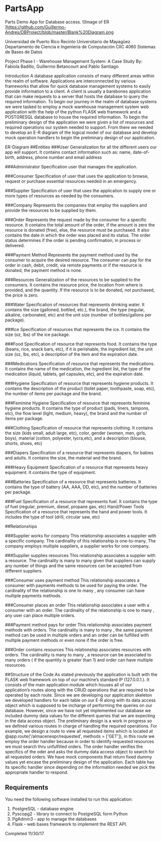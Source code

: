 # PartsApp
Parts Demo App for Database access.
![Image of ER ]https://github.com/Guillermo-Andres/DBProject/blob/master/Blank%20Diagram.png

Universidad de Puerto Rico
Recinto Universitario de Mayagüez
Departamento de Ciencia e Ingeniería de Computación
CIIC 4060 Sistemas de Bases de Datos

Project Phase I - Warehouse Management System: A Case Study
By: Fabiola Badillo, Guillermo Betancourt and Pablo Santiago


Introduction
A database application consists of many different areas within the realm of software. Applications are interconnected by various frameworks that allow for quick database management systems to easily provide information to a client. A client is usually a barebones application that can make requests to a server that hosts the database to query the required information. To begin our journey in the realm of database systems we were tasked to employ a mock warehouse management system web application with the help of the python FLASK web framework and a POSTGRESQL database to house the required information.  To begin the preliminary design of the application we were given a list of resources and required operations our system needed to support. From there we needed to develop an E-R diagram of the logical model of our database and develop mock operation handlers to begin the preliminary design of our application. 

ER-Diagram
##Entities
###User
Generalization for all the different users our app will support. It contains contact information such as: name, date-of-birth, address, phone number and email address

###Administrator
Specification user that manages the application. 

###Consumer
Specification of user that uses the application to browse, request or purchase essential resources needed in an emergency.

###Supplier
Specification of user that uses the application to supply one or more types of resources as needed by the consumers.

###Company
Represents the companies that employ the suppliers and provide the resources to be supplied by them.

###Order
Represents the request made by the consumer for a specific resource. It contains the total amount of the order, if the amount is zero the resource is donated (free), else, the resource must be purchased. It also contains the date in which the order was placed and its status. The order status determines if the order is pending confirmation, in process or delivered.

###Payment Method
Represents the payment method used by the consumer to acquire the desired resource. The consumer can pay for the order in cash, debit, credit, via remote payments or if the resource is donated, the payment method is none. 

###Resources
Generalization of the resources to be supplied to the consumers. It contains the resource price, the location from where is provided, and the quantity. If the resource is to be donated, not purchased, the price is zero. 

###Water
Specification of resources that represents drinking water. It contains the size (galloned, bottled, etc.), the brand, the type (regular, alkaline, carbonated, etc) and the unit size (number of bottles/gallons per package). 

###Ice
Specification of resources that represents the ice. It contains the size (oz, lbs) of the ice package.

###Food
Specification of resource that represents food. It contains the type (beans, rice, snack bars, etc), if it is perishable, the ingredient list, the unit size (oz, lbs, etc), a description of the item and the expiration date. 

###Medications
Specification of resource that represents the medications. It contains the name of the medication, the ingredient list, the type of the medication (liquid, tablets, gel capsules, etc), and the expiration date.

###Hygiene
Specification of resource that represents hygiene products. It contains the description of the product (toilet paper, toothpaste, soap, etc), the number of items per package and the brand.

###Feminine Hygiene
Specification of resource that represents feminine hygiene products. It contains the type of product (pads, liners, tampons, etc), the flow level (light, medium, heavy), the brand and the number of items per package.

###Clothing
Specification of resource that represents clothing. It contains the size (kids small, adult large, etc), color, gender (women, men, girls, boys), material (cotton, polyester, lycra,etc), and a description (blouse, shorts, shoes, etc)

###Diapers
Specification of a resource that represents diapers, for babies and adults. It contains the size, the material and the brand.

###Heavy Equipment
Specification of a resource that represents heavy equipment. It contains the type of equipment. 

###Batteries
Specification of a resource that represents batteries. It contains the type of battery (AA, AAA, DD, etc), and the number of batteries per package. 

###Fuel
Specification of a resource that represents fuel. It contains the type of fuel (regular, premium, diesel, propane gas, etc)
Hand/Power Tools
Specification of a resource that represents the hand and power tools.  It includes the type of tool (drill, circular saw, etc)

##Relationships 

###Supplier works for company
This relationship associates a supplier with a specific company. The cardinality of this relationship is one-to-many. The company employs multiple suppliers, a supplier works for one company.

###Supplier supplies resources
This relationship associates a supplier with a resource. The cardinality is many to many given that suppliers can supply any number of things and the same resources can be accepted from different suppliers.

###Consumer uses payment method
This relationship associates a consumer with payments methods to be used for paying the order. The cardinality of the relationship is one to many , any consumer can have multiple payments methods.

###Consumer places an order
This relationship associates a user with a consumer with an order. The cardinality of the relationship is one to many , any user can place multiple orders.

###Payment method pays for order
This relationship associates payment methods with orders. The cardinality is many to many , the same payment method can be used in multiple orders and an order can be fulfilled with multiple payment methods or even none if the order is free.

###Order contains resources
This relationship associates resources with orders. The cardinality is many to many , a resource can be associated to many orders ( if the quantity is greater than 1) and order can have multiple resources.


##Structure of the Code
As stated previously the application is built with the FLASK web framework on top of our machine’s standard IP (127.0.0.1.). It consists of the main application module which houses all of our application’s routes along with the CRUD operations that are required to be operated by each route. Since we are developing our application skeleton we developed handlers for each table on our E-R along with its data access object which is supposed to be incharge of performing the queries on our database. However, since we have not yet implemented our database we included dummy data values for the different queries that we are expecting in the data access object. The preliminary design is a work in progress so we defined various routes in charge of handling the required operations. For example, we design a route to view all requested items which is located at @app.route('/almacenespr/requested', methods = ['GET']), in this route we employ the order handler because in order to identify requested resources we must search thru unfulfilled orders. The order handler verifies the specifics of the oder and asks the dummy data access object to search for all requested orders. We have mock components that return fixed dummy values yet encase the preliminary design of the application. Each table has its specific handler since depending on the information needed we pick the appropriate handler to respond. 





## Requirements
You need the following software installed to run this application:
1. PostgreSQL - database engine
2. Pyscopg2 - library to connect to PostgreSQL form Python
3. PgAdmin3 - app to manage the databases
4. Flask - web bases framework to implement the REST API.

Completed 11/30/17
